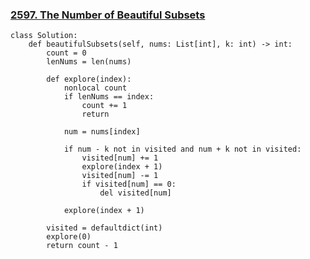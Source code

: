 ### [2597. The Number of Beautiful Subsets](https://leetcode.com/problems/the-number-of-beautiful-subsets/description/)

```
class Solution:
    def beautifulSubsets(self, nums: List[int], k: int) -> int:
        count = 0
        lenNums = len(nums)

        def explore(index):
            nonlocal count
            if lenNums == index:
                count += 1
                return

            num = nums[index]

            if num - k not in visited and num + k not in visited:
                visited[num] += 1
                explore(index + 1)
                visited[num] -= 1
                if visited[num] == 0:
                    del visited[num]

            explore(index + 1)

        visited = defaultdict(int)
        explore(0)
        return count - 1
```
